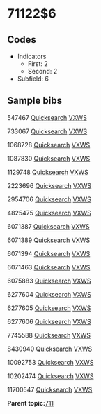# 71122$6

## Codes

-   Indicators
    -   First: 2
    -   Second: 2
-   Subfield: 6

## Sample bibs

547467 [Quicksearch](https://search.library.yale.edu/catalog/547467) [VXWS](http://prodorbis.library.yale.edu:7014/vxws/GetHoldingsService?bibId=547467)

733067 [Quicksearch](https://search.library.yale.edu/catalog/733067) [VXWS](http://prodorbis.library.yale.edu:7014/vxws/GetHoldingsService?bibId=733067)

1068728 [Quicksearch](https://search.library.yale.edu/catalog/1068728) [VXWS](http://prodorbis.library.yale.edu:7014/vxws/GetHoldingsService?bibId=1068728)

1087830 [Quicksearch](https://search.library.yale.edu/catalog/1087830) [VXWS](http://prodorbis.library.yale.edu:7014/vxws/GetHoldingsService?bibId=1087830)

1129748 [Quicksearch](https://search.library.yale.edu/catalog/1129748) [VXWS](http://prodorbis.library.yale.edu:7014/vxws/GetHoldingsService?bibId=1129748)

2223696 [Quicksearch](https://search.library.yale.edu/catalog/2223696) [VXWS](http://prodorbis.library.yale.edu:7014/vxws/GetHoldingsService?bibId=2223696)

2954706 [Quicksearch](https://search.library.yale.edu/catalog/2954706) [VXWS](http://prodorbis.library.yale.edu:7014/vxws/GetHoldingsService?bibId=2954706)

4825475 [Quicksearch](https://search.library.yale.edu/catalog/4825475) [VXWS](http://prodorbis.library.yale.edu:7014/vxws/GetHoldingsService?bibId=4825475)

6071387 [Quicksearch](https://search.library.yale.edu/catalog/6071387) [VXWS](http://prodorbis.library.yale.edu:7014/vxws/GetHoldingsService?bibId=6071387)

6071389 [Quicksearch](https://search.library.yale.edu/catalog/6071389) [VXWS](http://prodorbis.library.yale.edu:7014/vxws/GetHoldingsService?bibId=6071389)

6071394 [Quicksearch](https://search.library.yale.edu/catalog/6071394) [VXWS](http://prodorbis.library.yale.edu:7014/vxws/GetHoldingsService?bibId=6071394)

6071463 [Quicksearch](https://search.library.yale.edu/catalog/6071463) [VXWS](http://prodorbis.library.yale.edu:7014/vxws/GetHoldingsService?bibId=6071463)

6075883 [Quicksearch](https://search.library.yale.edu/catalog/6075883) [VXWS](http://prodorbis.library.yale.edu:7014/vxws/GetHoldingsService?bibId=6075883)

6277604 [Quicksearch](https://search.library.yale.edu/catalog/6277604) [VXWS](http://prodorbis.library.yale.edu:7014/vxws/GetHoldingsService?bibId=6277604)

6277605 [Quicksearch](https://search.library.yale.edu/catalog/6277605) [VXWS](http://prodorbis.library.yale.edu:7014/vxws/GetHoldingsService?bibId=6277605)

6277606 [Quicksearch](https://search.library.yale.edu/catalog/6277606) [VXWS](http://prodorbis.library.yale.edu:7014/vxws/GetHoldingsService?bibId=6277606)

7745588 [Quicksearch](https://search.library.yale.edu/catalog/7745588) [VXWS](http://prodorbis.library.yale.edu:7014/vxws/GetHoldingsService?bibId=7745588)

8430940 [Quicksearch](https://search.library.yale.edu/catalog/8430940) [VXWS](http://prodorbis.library.yale.edu:7014/vxws/GetHoldingsService?bibId=8430940)

10092753 [Quicksearch](https://search.library.yale.edu/catalog/10092753) [VXWS](http://prodorbis.library.yale.edu:7014/vxws/GetHoldingsService?bibId=10092753)

10202474 [Quicksearch](https://search.library.yale.edu/catalog/10202474) [VXWS](http://prodorbis.library.yale.edu:7014/vxws/GetHoldingsService?bibId=10202474)

11700547 [Quicksearch](https://search.library.yale.edu/catalog/11700547) [VXWS](http://prodorbis.library.yale.edu:7014/vxws/GetHoldingsService?bibId=11700547)

**Parent topic:**[711](../../tags/711/711.md)


